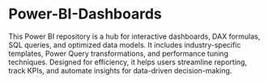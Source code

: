 # Power-BI-Dashboards
This Power BI repository is a hub for interactive dashboards, DAX formulas, SQL queries, and optimized data models. It includes industry-specific templates, Power Query transformations, and performance tuning techniques. Designed for efficiency, it helps users streamline reporting, track KPIs, and automate insights for data-driven decision-making.
